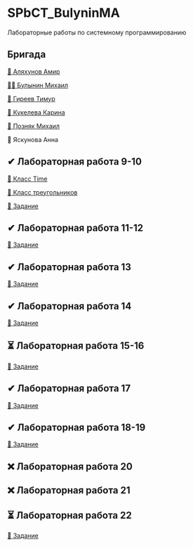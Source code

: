 # SPbCT_BulyninMA
 Лабораторные работы по системному программированию

## Бригада
 [🥐 Аляхунов Амир](https://github.com/AmirAlyakhunov)
 
 [🐱‍💻 Булынин Михаил](https://github.com/m1xxos)
 
 [🤡 Гиреев Тимур](https://github.com/Gesendex)
 
 [🐑 Кукелева Карина](https://github.com/ovchens)
 
 [🐫 Позняк Михаил](https://github.com/KotletoVM)
 
 🐸 Яскунова Анна
## ✔ Лабораторная работа 9-10
 [📁 Класс Time](https://github.com/m1xxos/SPbCT_BulyninMA/tree/main/Laba09-10/time)
 
 [📁 Класс треугольников](https://github.com/Gesendex/SPbCT_GireevTU/tree/main/triangle)
 
 [📁 Задание](https://github.com/Gesendex/SPbCT_GireevTU/tree/main/Laba9-10)
##  ✔ Лабораторная работа 11-12
 [📁 Задание](https://github.com/m1xxos/SPbCT_BulyninMA/tree/main/Laba11-12)
##  ✔ Лабораторная работа 13
 [📁 Задание](https://github.com/m1xxos/SPbCT_BulyninMA/tree/main/Laba13)
##  ✔ Лабораторная работа 14
 [📁 Задание](https://github.com/m1xxos/SPbCT_BulyninMA/tree/main/Laba14)
##  ⏳ Лабораторная работа 15-16
 [📁 Задание](https://github.com/m1xxos/SPbCT_BulyninMA/tree/main/Laba15-16)
##  ✔ Лабораторная работа 17
 [📁 Задание](https://github.com/m1xxos/SPbCT_BulyninMA/tree/main/Laba17)
##  ✔ Лабораторная работа 18-19
 [📁 Задание](https://github.com/m1xxos/SPbCT_BulyninMA/tree/main/Laba18-19)
##  ❌ Лабораторная работа 20
##  ❌ Лабораторная работа 21
##  ⏳ Лабораторная работа 22
 [📁 Задание](https://github.com/m1xxos/SPbCT_BulyninMA/tree/main/Laba22)
